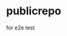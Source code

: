 # publicrepo
for e2e test
























































































































































































































































































































































































































































































































































































































































































































































































































































































































































































































































































































































































































































































































































































































































































































































































































































































































































































































































































































































































































































































































































































































































































































































































































































































































































































































































































































































































































































































































































































































































































































































































































































